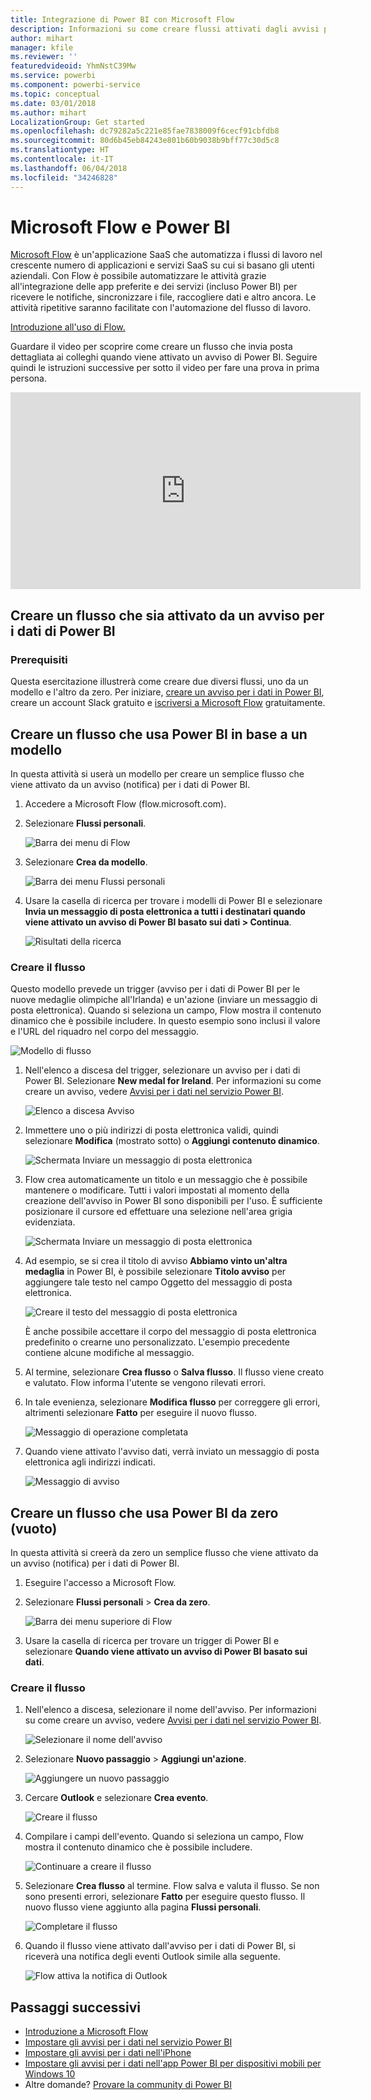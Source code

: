 ```yaml
---
title: Integrazione di Power BI con Microsoft Flow
description: Informazioni su come creare flussi attivati dagli avvisi per i dati di Power BI.
author: mihart
manager: kfile
ms.reviewer: ''
featuredvideoid: YhmNstC39Mw
ms.service: powerbi
ms.component: powerbi-service
ms.topic: conceptual
ms.date: 03/01/2018
ms.author: mihart
LocalizationGroup: Get started
ms.openlocfilehash: dc79282a5c221e85fae7838009f6cecf91cbfdb8
ms.sourcegitcommit: 80d6b45eb84243e801b60b9038b9bff77c30d5c8
ms.translationtype: HT
ms.contentlocale: it-IT
ms.lasthandoff: 06/04/2018
ms.locfileid: "34246828"
---
```

# <a name="microsoft-flow-and-power-bi"></a>Microsoft Flow e Power BI

[Microsoft Flow](https://flow.microsoft.com/en-us/documentation/getting-started) è un'applicazione SaaS che automatizza i flussi di lavoro nel crescente numero di applicazioni e servizi SaaS su cui si basano gli utenti aziendali. Con Flow è possibile automatizzare le attività grazie all'integrazione delle app preferite e dei servizi (incluso Power BI) per ricevere le notifiche, sincronizzare i file, raccogliere dati e altro ancora. Le attività ripetitive saranno facilitate con l'automazione del flusso di lavoro.

[Introduzione all'uso di Flow.](https://flow.microsoft.com/documentation/getting-started)

Guardare il video per scoprire come creare un flusso che invia posta dettagliata ai colleghi quando viene attivato un avviso di Power BI. Seguire quindi le istruzioni successive per sotto il video per fare una prova in prima persona.

<iframe width="560" height="315" src="https://www.youtube.com/embed/YhmNstC39Mw" frameborder="0" allowfullscreen></iframe>

## <a name="create-a-flow-that-is-triggered-by-a-power-bi-data-alert"></a>Creare un flusso che sia attivato da un avviso per i dati di Power BI

### <a name="prerequisites"></a>Prerequisiti
Questa esercitazione illustrerà come creare due diversi flussi, uno da un modello e l'altro da zero. Per iniziare, [creare un avviso per i dati in Power BI](service-set-data-alerts.md), creare un account Slack gratuito e [iscriversi a Microsoft Flow](https://flow.microsoft.com/en-us/#home-signup) gratuitamente.

## <a name="create-a-flow-that-uses-power-bi---from-a-template"></a>Creare un flusso che usa Power BI in base a un modello
In questa attività si userà un modello per creare un semplice flusso che viene attivato da un avviso (notifica) per i dati di Power BI.

1. Accedere a Microsoft Flow (flow.microsoft.com).
2. Selezionare **Flussi personali**.
   
   ![Barra dei menu di Flow](media/service-flow-integration/power-bi-my-flows.png)
3. Selezionare **Crea da modello**.
   
    ![Barra dei menu Flussi personali](media/service-flow-integration/power-bi-template.png)
4. Usare la casella di ricerca per trovare i modelli di Power BI e selezionare **Invia un messaggio di posta elettronica a tutti i destinatari quando viene attivato un avviso di Power BI basato sui dati > Continua**.
   
    ![Risultati della ricerca](media/service-flow-integration/power-bi-flow-alert.png)


### <a name="build-the-flow"></a>Creare il flusso
Questo modello prevede un trigger (avviso per i dati di Power BI per le nuove medaglie olimpiche all'Irlanda) e un'azione (inviare un messaggio di posta elettronica). Quando si seleziona un campo, Flow mostra il contenuto dinamico che è possibile includere.  In questo esempio sono inclusi il valore e l'URL del riquadro nel corpo del messaggio.

![Modello di flusso](media/service-flow-integration/power-bi-template1.png)

1. Nell'elenco a discesa del trigger, selezionare un avviso per i dati di Power BI. Selezionare **New medal for Ireland**. Per informazioni su come creare un avviso, vedere [Avvisi per i dati nel servizio Power BI](service-set-data-alerts.md).
   
   ![Elenco a discesa Avviso](media/service-flow-integration/power-bi-trigger-flow.png)
2. Immettere uno o più indirizzi di posta elettronica validi, quindi selezionare **Modifica** (mostrato sotto) o **Aggiungi contenuto dinamico**. 
   
   ![Schermata Inviare un messaggio di posta elettronica](media/service-flow-integration/power-bi-flow-email.png)

3. Flow crea automaticamente un titolo e un messaggio che è possibile mantenere o modificare. Tutti i valori impostati al momento della creazione dell'avviso in Power BI sono disponibili per l'uso. È sufficiente posizionare il cursore ed effettuare una selezione nell'area grigia evidenziata. 

   ![Schermata Inviare un messaggio di posta elettronica](media/service-flow-integration/power-bi-flow-email-default.png)

1.  Ad esempio, se si crea il titolo di avviso **Abbiamo vinto un'altra medaglia** in Power BI, è possibile selezionare **Titolo avviso** per aggiungere tale testo nel campo Oggetto del messaggio di posta elettronica.

    ![Creare il testo del messaggio di posta elettronica](media/service-flow-integration/power-bi-flow-message.png)

    È anche possibile accettare il corpo del messaggio di posta elettronica predefinito o crearne uno personalizzato. L'esempio precedente contiene alcune modifiche al messaggio.

1. Al termine, selezionare **Crea flusso** o **Salva flusso**.  Il flusso viene creato e valutato.  Flow informa l'utente se vengono rilevati errori.
2. In tale evenienza, selezionare **Modifica flusso** per correggere gli errori, altrimenti selezionare **Fatto** per eseguire il nuovo flusso.
   
   ![Messaggio di operazione completata](media/service-flow-integration/power-bi-flow-running.png)
5. Quando viene attivato l'avviso dati, verrà inviato un messaggio di posta elettronica agli indirizzi indicati.  
   
   ![Messaggio di avviso](media/service-flow-integration/power-bi-flow-email2.png)

## <a name="create-a-flow-that-uses-power-bi---from-scratch-blank"></a>Creare un flusso che usa Power BI da zero (vuoto)
In questa attività si creerà da zero un semplice flusso che viene attivato da un avviso (notifica) per i dati di Power BI.

1. Eseguire l'accesso a Microsoft Flow.
2. Selezionare **Flussi personali** > **Crea da zero**.
   
   ![Barra dei menu superiore di Flow](media/service-flow-integration/power-bi-my-flows.png)
3. Usare la casella di ricerca per trovare un trigger di Power BI e selezionare **Quando viene attivato un avviso di Power BI basato sui dati**.

### <a name="build-your-flow"></a>Creare il flusso
1. Nell'elenco a discesa, selezionare il nome dell'avviso.  Per informazioni su come creare un avviso, vedere [Avvisi per i dati nel servizio Power BI](service-set-data-alerts.md).
   
    ![Selezionare il nome dell'avviso](media/service-flow-integration/power-bi-totalstores2.png)
2. Selezionare **Nuovo passaggio** > **Aggiungi un'azione**.
   
   ![Aggiungere un nuovo passaggio](media/service-flow-integration/power-bi-new-step.png)
3. Cercare **Outlook** e selezionare **Crea evento**.
   
   ![Creare il flusso](media/service-flow-integration/power-bi-create-event.png)
4. Compilare i campi dell'evento. Quando si seleziona un campo, Flow mostra il contenuto dinamico che è possibile includere.
   
   ![Continuare a creare il flusso](media/service-flow-integration/power-bi-flow-event.png)
5. Selezionare **Crea flusso** al termine.  Flow salva e valuta il flusso. Se non sono presenti errori, selezionare **Fatto** per eseguire questo flusso.  Il nuovo flusso viene aggiunto alla pagina **Flussi personali**.
   
   ![Completare il flusso](media/service-flow-integration/power-bi-flow-running.png)
6. Quando il flusso viene attivato dall'avviso per i dati di Power BI, si riceverà una notifica degli eventi Outlook simile alla seguente.
   
    ![Flow attiva la notifica di Outlook](media/service-flow-integration/power-bi-flow-notice.png)

## <a name="next-steps"></a>Passaggi successivi
* [Introduzione a Microsoft Flow](https://flow.microsoft.com/en-us/documentation/getting-started/)
* [Impostare gli avvisi per i dati nel servizio Power BI](service-set-data-alerts.md)
* [Impostare gli avvisi per i dati nell'iPhone](mobile-set-data-alerts-in-the-mobile-apps.md)
* [Impostare gli avvisi per i dati nell'app Power BI per dispositivi mobili per Windows 10](mobile-set-data-alerts-in-the-mobile-apps.md)
* Altre domande? [Provare la community di Power BI](http://community.powerbi.com/)

